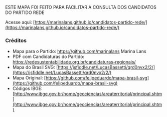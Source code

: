 ESTE MAPA FOI FEITO PARA FACILITAR A CONSULTA DOS CANDIDATOS DO PARTIDO REDE

Acesse aqui: [https://marinalans.github.io/candidatos-partido-rede/](https://marinalans.github.io/candidatos-partido-rede/)





### Créditos

* Mapa para o Partido: https://github.com/marinalans Marina Lans
* PDF com Candidaturas do Partido: https://redesustentabilidade.org.br/candidaturas-regionais/
* Mapa do Brasil SVG: [https://jsfiddle.net/LucasBassetti/qrd0nvx2/2/](https://jsfiddle.net/LucasBassetti/qrd0nvx2/2/)
* Mapa Original: [https://github.com/felipeduardo/mapa-brasil-svg](https://github.com/felipeduardo/mapa-brasil-svg)
* Códigos IBGE: [http://www.ibge.gov.br/home/geociencias/areaterritorial/principal.shtm](http://www.ibge.gov.br/home/geociencias/areaterritorial/principal.shtm)

